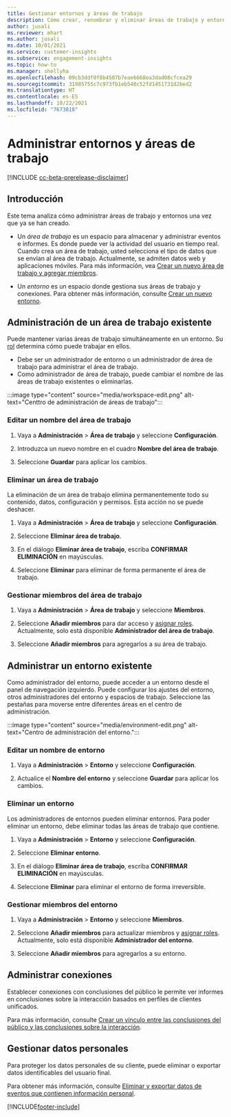 ```yaml
---
title: Gestionar entornos y áreas de trabajo
description: Cómo crear, renombrar y eliminar áreas de trabajo y entornos.
author: jusali
ms.reviewer: mhart
ms.author: jusali
ms.date: 10/01/2021
ms.service: customer-insights
ms.subservice: engagement-insights
ms.topic: how-to
ms.manager: shellyha
ms.openlocfilehash: 09cb3ddf0f8b4507b7eae6668ea3dad08cfcea29
ms.sourcegitcommit: 31985755c7c973fb1eb540c52fd1451731d2bed2
ms.translationtype: HT
ms.contentlocale: es-ES
ms.lasthandoff: 10/22/2021
ms.locfileid: "7673818"
---
```

# <a name="manage-environments-and-workspaces"></a>Administrar entornos y áreas de trabajo

[!INCLUDE [cc-beta-prerelease-disclaimer](includes/cc-beta-prerelease-disclaimer.md)]

## <a name="overview"></a>Introducción

Este tema analiza cómo administrar áreas de trabajo y entornos una vez que ya se han creado. 

- Un *área de trabajo* es un espacio para almacenar y administrar eventos e informes. Es donde puede ver la actividad del usuario en tiempo real. Cuando crea un área de trabajo, usted selecciona el tipo de datos que se envían al área de trabajo. Actualmente, se admiten datos web y aplicaciones móviles. Para más información, vea [Crear un nuevo área de trabajo y agregar miembros](create-workspace.md).

- Un *entorno* es un espacio donde gestiona sus áreas de trabajo y conexiones. Para obtener más información, consulte [Crear un nuevo entorno](create-new-environment.md).

## <a name="manage-an-existing-workspace"></a>Administración de un área de trabajo existente

Puede mantener varias áreas de trabajo simultáneamente en un entorno. Su [rol](user-roles.md) determina cómo puede trabajar en ellos. 

 - Debe ser un administrador de entorno o un administrador de área de trabajo para administrar el área de trabajo.
 - Como administrador de área de trabajo, puede cambiar el nombre de las áreas de trabajo existentes o eliminarlas. 

:::image type="content" source="media/workspace-edit.png" alt-text="Centtro de administración de áreas de trabajo":::

### <a name="edit-a-workspace-name"></a>Editar un nombre del área de trabajo

1. Vaya a **Administración** > **Área de trabajo** y seleccione **Configuración**.

1. Introduzca un nuevo nombre en el cuadro **Nombre del área de trabajo**.

1. Seleccione **Guardar** para aplicar los cambios.

### <a name="delete-a-workspace"></a>Eliminar un área de trabajo

La eliminación de un área de trabajo elimina permanentemente todo su contenido, datos, configuración y permisos. Esta acción no se puede deshacer.

1. Vaya a **Administración** > **Área de trabajo** y seleccione **Configuración**.

1. Seleccione **Eliminar área de trabajo**. 

1. En el diálogo **Eliminar área de trabajo**, escriba **CONFIRMAR ELIMINACIÓN** en mayúsculas. 

1. Seleccione **Eliminar** para eliminar de forma permanente el área de trabajo.

### <a name="manage-workspace-members"></a>Gestionar miembros del área de trabajo

1. Vaya a **Administración** > **Área de trabajo** y seleccione **Miembros**.

1. Seleccione **Añadir miembros** para dar acceso y [asignar roles](user-roles.md). Actualmente, solo está disponible **Administrador del área de trabajo**.

1. Seleccione **Añadir miembros** para agregarlos a su área de trabajo.

## <a name="manage-an-existing-environment"></a>Administrar un entorno existente

Como administrador del entorno, puede acceder a un entorno desde el panel de navegación izquierdo. Puede configurar los ajustes del entorno, otros administradores del entorno y espacios de trabajo. Seleccione las pestañas para moverse entre diferentes áreas en el centro de administración.

:::image type="content" source="media/environment-edit.png" alt-text="Centro de administración del entorno.":::

### <a name="edit-an-environment-name"></a>Editar un nombre de entorno

1. Vaya a **Administración** > **Entorno** y seleccione **Configuración**.

1. Actualice el **Nombre del entorno** y seleccione **Guardar** para aplicar los cambios.

### <a name="delete-an-environment"></a>Eliminar un entorno

Los administradores de entornos pueden eliminar entornos. Para poder eliminar un entorno, debe eliminar todas las áreas de trabajo que contiene.

1. Vaya a **Administración** > **Entorno** y seleccione **Configuración**.

1. Seleccione **Eliminar entorno**. 

1. En el diálogo **Eliminar área de trabajo**, escriba **CONFIRMAR ELIMINACIÓN** en mayúsculas. 

1. Seleccione **Eliminar** para eliminar el entorno de forma irreversible.

### <a name="manage-environment-members"></a>Gestionar miembros del entorno

1. Vaya a **Administración** > **Entorno** y seleccione **Miembros**.

1. Seleccione **Añadir miembros** para actualizar miembros y [asignar roles](user-roles.md). Actualmente, solo está disponible **Administrador del entorno**.

1. Seleccione **Añadir miembros** para agregarlos a su entorno.

## <a name="manage-connections"></a>Administrar conexiones

Establecer conexiones con conclusiones del público le permite ver informes en conclusiones sobre la interacción basados en perfiles de clientes unificados. 

Para más información, consulte [Crear un vínculo entre las conclusiones del público y las conclusiones sobre la interacción](integrate-audience-insights-engagement-insights.md).

## <a name="manage-personal-data"></a>Gestionar datos personales

Para proteger los datos personales de su cliente, puede eliminar o exportar datos identificables del usuario final.

Para obtener más información, consulte [Eliminar y exportar datos de eventos que contienen información personal](../dsr-rights-requests.md#deleting-and-exporting-event-data-containing-end-user-identifiable-information).

[!INCLUDE[footer-include](../includes/footer-banner.md)]
